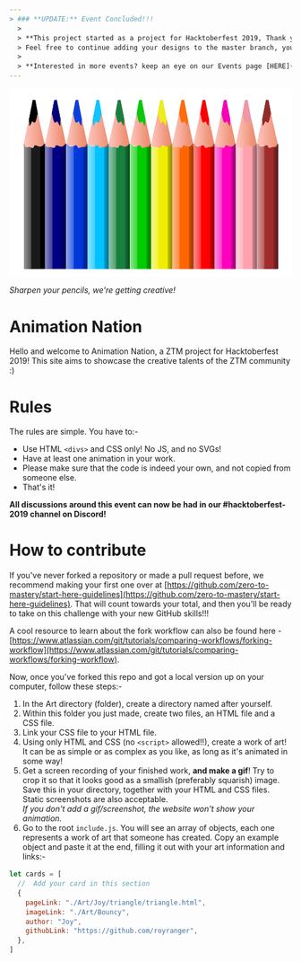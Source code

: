 ```yaml
---
> ### **UPDATE:** Event Concluded!!!
  >
  > **This project started as a project for Hacktoberfest 2019, Thank you to everyone that participated and made this project what it is today and we look forward to seeing you all at Hacktoberfest 2020!.
  > Feel free to continue adding your designs to the master branch, you can check out the `Hactoberfest-Edition` branch to see the project as it was at the end of the event.**
  >
  > **Interested in more events? keep an eye on our Events page [HERE](https://zerotomastery.io/community/events)**
---
```


![](./colourpencils.png)

_Sharpen your pencils, we're getting creative!_

# Animation Nation

Hello and welcome to Animation Nation, a ZTM project for Hacktoberfest 2019! This site aims to showcase the creative talents of the ZTM community :)

# Rules

The rules are simple. You have to:-

- Use HTML `<divs>` and CSS only! No JS, and no SVGs!
- Have at least one animation in your work.
- Please make sure that the code is indeed your own, and not copied from someone else.
- That's it!

**All discussions around this event can now be had in our #hacktoberfest-2019 channel on Discord!**

# How to contribute

If you've never forked a repository or made a pull request before, we recommend making your first one over at [https://github.com/zero-to-mastery/start-here-guidelines](https://github.com/zero-to-mastery/start-here-guidelines). That will count towards your total, and then you'll be ready to take on this challenge with your new GitHub skills!!!

A cool resource to learn about the fork workflow can also be found here - [https://www.atlassian.com/git/tutorials/comparing-workflows/forking-workflow](https://www.atlassian.com/git/tutorials/comparing-workflows/forking-workflow).

Now, once you've forked this repo and got a local version up on your computer, follow these steps:-

1. In the Art directory (folder), create a directory named after yourself.
2. Within this folder you just made, create two files, an HTML file and a CSS file.
3. Link your CSS file to your HTML file.
4. Using only HTML and CSS (no `<script>` allowed!!), create a work of art! It can be as simple or as complex as you like, as long as it's animated in some way!
5. Get a screen recording of your finished work, **and make a gif**! Try to crop it so that it looks good as a smallish (preferably squarish) image. Save this in your directory, together with your HTML and CSS files. Static screenshots are also acceptable.  
   _If you don't add a gif/screenshot, the website won't show your animation._
6. Go to the root `include.js`. You will see an array of objects, each one represents a work of art that someone has created. Copy an example object and paste it at the end, filling it out with your art information and links:-

```js
let cards = [
  //  Add your card in this section
  {
    pageLink: "./Art/Joy/triangle/triangle.html",
    imageLink: "./Art/Bouncy",
    author: "Joy",
    githubLink: "https://github.com/royranger",
  },
]
```
